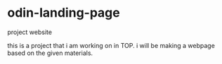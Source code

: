 # odin-landing-page
project website

this is a project that i am working on in TOP. i will be making a webpage based on the given materials. 